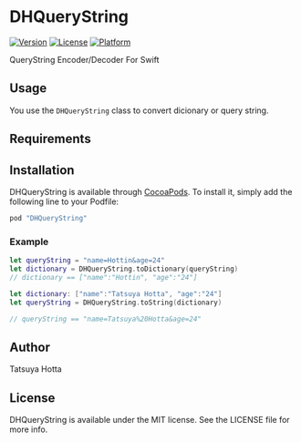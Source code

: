 # DHQueryString

[![Version](https://img.shields.io/cocoapods/v/DHQueryString.svg?style=flat)](http://cocoapods.org/pods/DHQueryString)
[![License](https://img.shields.io/cocoapods/l/DHQueryString.svg?style=flat)](http://cocoapods.org/pods/DHQueryString)
[![Platform](https://img.shields.io/cocoapods/p/DHQueryString.svg?style=flat)](http://cocoapods.org/pods/DHQueryString)

QueryString Encoder/Decoder For Swift

## Usage

You use the `DHQueryString` class to convert dicionary or query string.

## Requirements

## Installation

DHQueryString is available through [CocoaPods](http://cocoapods.org). To install
it, simply add the following line to your Podfile:

```ruby
pod "DHQueryString"
```

### Example

~~~swift
let queryString = "name=Hottin&age=24"
let dictionary = DHQueryString.toDictionary(queryString)
// dictionary == ["name":"Hottin", "age":"24"]

let dictionary: ["name":"Tatsuya Hotta", "age":"24"]
let queryString = DHQueryString.toString(dictionary)

// queryString == "name=Tatsuya%20Hotta&age=24"
~~~

## Author

Tatsuya Hotta

## License

DHQueryString is available under the MIT license. See the LICENSE file for more info.
